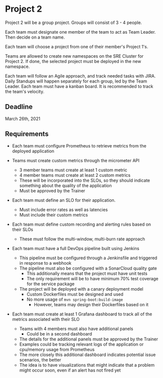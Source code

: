 # Project 2

Project 2 will be a group project. Groups will consist of 3 - 4 people.

Each team must designate one member of the team to act as Team Leader. Then decide on a team name.

Each team will choose a project from one of their member's Project 1's.

Teams are allowed to create new namespaces on the SRE Cluster for Project 2.
If done, the selected project must be deployed in the new namespace.

Each team will follow an Agile approach, and track needed tasks with JIRA. Daily Standups will happen separately for each group, led by the Team Leader. Each team must have a kanban board.
It is recommended to track the team's velocity.

## Deadline
March 26th, 2021

## Requirements

- Each team must configure Prometheus to retrieve metrics from the deployed application

- Teams must create custom metrics through the micrometer API
    - 3 member teams must create at least 1 custom metric
    - 4 member teams must create at least 2 custom metrics
    - These will be incorporated into the SLOs, so they should indicate something about the quality of the application
    - Must be approved by the Trainer

- Each team must define an SLO for their application.
    - Must include error rates as well as latencies
    - Must include their custom metrics

- Each team must define custom recording and alerting rules based on their SLOs
    - These must follow the multi-window, multi-burn rate approach

- Each team must have a full DevOps pipeline built using Jenkins
    - This pipeline must be configured through a Jenkinsfile and triggered in response to a webhook
    - The pipeline must also be configured with a SonarCloud quality gate
        - This additionally means that the project must have unit tests
        - The only requirement will be to have minimum 70% test coverage for the service package
    - The project will be deployed with a canary deployment model
        - Custom Dockerfiles must be designed and used
        - No more usage of `mvn spring-boot:build-image`
            - However, teams may design their Dockerfiles based on it

- Each team must create at least 1 Grafana dashboard to track all of the metrics associated with their SLO
    - Teams with 4 members must also have additional panels
        - Could be in a second dashboard
    - The details for the additional panels must be approved by the Trainer
    - Examples could be tracking relevant logs of the application or cpu/memory usage from Prometheus
    - The more closely this additional dashboard indicates potential issue scenarios, the better
    - The idea is to have visualizations that might indicate that a problem might occur soon, even if an alert has not fired yet